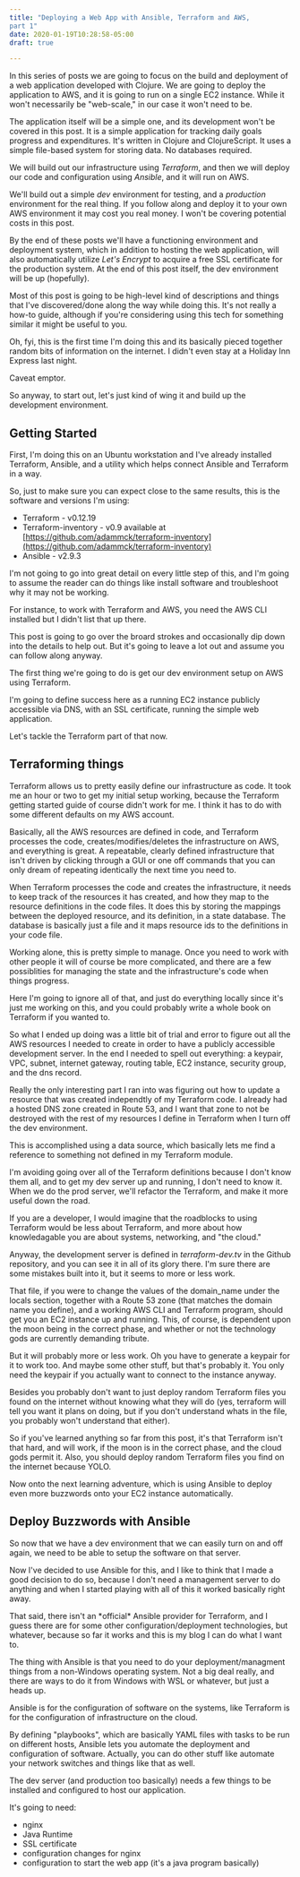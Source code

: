 ```yaml
---
title: "Deploying a Web App with Ansible, Terraform and AWS,
part 1"
date: 2020-01-19T10:28:58-05:00
draft: true

---
```


In this series of posts we are going to focus on the build and
deployment of a web application developed with Clojure.  We are going
to deploy the application to AWS, and it is going to run on a single
EC2 instance.  While it won't necessarily be "web-scale," in our case
it won't need to be.

The application itself will be a simple one, and its development won't
be covered in this post.  It is a simple application for tracking
daily goals progress and expenditures.  It's written in Clojure and
ClojureScript. It uses a simple file-based system for storing data.
No databases required.

We will build out our infrastructure using *Terraform*, and then we
will deploy our code and configuration using *Ansible*, and it will
run on AWS.

We'll build out a simple *dev* environment for testing, and a
*production* environment for the real thing.  If you follow along and
deploy it to your own AWS environment it may cost you real money.  I
won't be covering potential costs in this post.

By the end of these posts we'll have a functioning environment and
deployment system, which in addition to hosting the web application,
will also automatically utilize *Let's Encrypt* to acquire a free SSL
certificate for the production system.  At the end of this post
itself, the dev environment will be up (hopefully).

Most of this post is going to be high-level kind of descriptions and
things that I've discovered/done along the way while doing this.  It's
not really a how-to guide, although if you're considering using this
tech for something similar it might be useful to you.

Oh, fyi, this is the first time I'm doing this and its basically
pieced together random bits of information on the internet.  I didn't
even stay at a Holiday Inn Express last night.

Caveat emptor.

So anyway, to start out, let's just kind of wing it and build up the
development environment.

## Getting Started

First, I'm doing this on an Ubuntu workstation and I've already
installed Terraform, Ansible, and a utility which helps connect
Ansible and Terraform in a way.

So, just to make sure you can expect close to the same results, this
is the software and versions I'm using:

* Terraform - v0.12.19
* Terraform-inventory - v0.9 available at
 [https://github.com/adammck/terraform-inventory](https://github.com/adammck/terraform-inventory)
* Ansible - v2.9.3

I'm not going to go into great detail on every little step of this,
and I'm going to assume the reader can do things like install software
and troubleshoot why it may not be working.

For instance, to work with Terraform and AWS, you need the AWS CLI
installed but I didn't list that up there.

This post is going to go over the broard strokes and occasionally dip
down into the details to help out.  But it's going to leave a lot out
and assume you can follow along anyway.

The first thing we're going to do is get our dev environment setup on
AWS using Terraform.

I'm going to define success here as a running EC2 instance publicly
accessible via DNS, with an SSL certificate, running the simple web
application.

Let's tackle the Terraform part of that now.

## Terraforming things

Terraform allows us to pretty easily define our infrastructure as
code.  It took me an hour or two to get my initial setup working,
because the Terraform getting started guide of course didn't work for
me.  I think it has to do with some different defaults on my AWS
account.

Basically, all the AWS resources are defined in code, and Terraform
processes the code, creates/modifies/deletes the infrastructure on
AWS, and everything is great.  A repeatable, clearly defined
infrastructure that isn't driven by clicking through a GUI or one off
commands that you can only dream of repeating identically the next
time you need to.

When Terraform processes the code and creates the infrastructure, it
needs to keep track of the resources it has created, and how they map
to the resource definitions in the code files.  It does this by
storing the mappings between the deployed resource, and its
definition, in a state database.  The database is basically just a
file and it maps resource ids to the definitions in your code file.

Working alone, this is pretty simple to manage.  Once you need to work
with other people it will of course be more complicated, and there are
a few possiblities for managing the state and the infrastructure's
code when things progress.

Here I'm going to ignore all of that, and just do everything locally
since it's just me working on this, and you could probably write a
whole book on Terraform if you wanted to.

So what I ended up doing was a little bit of trial and error to figure
out all the AWS resources I needed to create in order to have a
publicly accessible development server.  In the end I needed to spell
out everything: a keypair, VPC, subnet, internet gateway, routing
table, EC2 instance, security group, and the dns record.

Really the only interesting part I ran into was figuring out how to
update a resource that was created independtly of my Terraform code.
I already had a hosted DNS zone created in Route 53, and I want that
zone to not be destroyed with the rest of my resources I define in
Terraform when I turn off the dev environment.

This is accomplished using a data source, which basically lets me find
a reference to something not defined in my Terraform module.

I'm avoiding going over all of the Terraform definitions because I
don't know them all, and to get my dev server up and running, I don't
need to know it.  When we do the prod server, we'll refactor the
Terraform, and make it more useful down the road.

If you are a developer, I would imagine that the roadblocks to using
Terraform would be less about Terraform, and more about how
knowledagable you are about systems, networking, and "the cloud."

Anyway, the development server is defined in *terraform-dev.tv* in the
Github repository, and you can see it in all of its glory there.  I'm
sure there are some mistakes built into it, but it seems to more or
less work.

That file, if you were to change the values of the domain_name under
the locals section, together with a Route 53 zone (that matches the
domain name you define), and a working AWS CLI and Terraform program,
should get you an EC2 instance up and running.  This, of course, is
dependent upon the moon being in the correct phase, and whether or not
the technology gods are currently demanding tribute.

But it will probably more or less work.  Oh you have to generate a
keypair for it to work too.  And maybe some other stuff, but that's
probably it.  You only need the keypair if you actually want to
connect to the instance anyway.

Besides you probably don't want to just deploy random Terraform files
you found on the internet without knowing what they will do (yes,
terraform will tell you want it plans on doing, but if you don't
understand whats in the file, you probably won't understand that
either).

So if you've learned anything so far from this post, it's that
Terraform isn't that hard, and will work, if the moon is in the
correct phase, and the cloud gods permit it.  Also, you should deploy
random Terraform files you find on the internet because YOLO.

Now onto the next learning adventure, which is using Ansible to deploy
even more buzzwords onto your EC2 instance automatically.

## Deploy Buzzwords with Ansible

So now that we have a dev environment that we can easily turn on and
off again, we need to be able to setup the software on that server.

Now I've decided to use Ansible for this, and I like to think that I
made a good decision to do so, because I don't need a management
server to do anything and when I started playing with all of this it
worked basically right away.

That said, there isn't an \*official\* Ansible provider for Terraform,
and I guess there are for some other configuration/deployment
technologies, but whatever, because so far it works and this is my
blog I can do what I want to.

The thing with Ansible is that you need to do your
deployment/managment things from a non-Windows operating system.  Not
a big deal really, and there are ways to do it from Windows with WSL
or whatever, but just a heads up.

Ansible is for the configuration of software on the systems, like
Terraform is for the configuration of infrastructure on the cloud.

By defining "playbooks", which are basically YAML files with tasks to
be run on different hosts, Ansible lets you automate the deployment
and configuration of software.  Actually, you can do other stuff like
automate your network switches and things like that as well.

The dev server (and production too basically) needs a few things to be
installed and configured to host our application.

It's going to need:

* nginx
* Java Runtime
* SSL certificate
* configuration changes for nginx
* configuration to start the web app (it's a java program basically)












